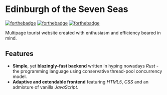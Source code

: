 # Edinburgh of the Seven Seas

[![forthebadge](https://forthebadge.com/images/badges/kinda-sfw.svg)](https://forthebadge.com)
[![forthebadge](https://forthebadge.com/images/badges/fuck-it-ship-it.svg)](https://forthebadge.com)
[![forthebadge](https://forthebadge.com/images/badges/works-on-my-machine.svg)](https://forthebadge.com)

Multipage tourist website created with enthusiasm and efficiency beared in mind.

## Features

* **Simple**, yet **blazingly-fast backend** written in hyping nowadays _Rust_ - the programming language using conservative thread-pool concurrency model.
* **Adaptive and extendable frontend** featuring _HTML5_, _CSS_ and an admixture of vanilla _JavaScript_.
